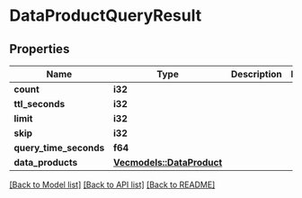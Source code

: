 # DataProductQueryResult

## Properties

Name | Type | Description | Notes
------------ | ------------- | ------------- | -------------
**count** | **i32** |  | 
**ttl_seconds** | **i32** |  | 
**limit** | **i32** |  | 
**skip** | **i32** |  | 
**query_time_seconds** | **f64** |  | 
**data_products** | [**Vec<models::DataProduct>**](DataProduct.md) |  | 

[[Back to Model list]](../README.md#documentation-for-models) [[Back to API list]](../README.md#documentation-for-api-endpoints) [[Back to README]](../README.md)


